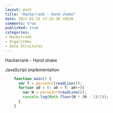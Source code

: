 ```yaml
---
layout: post
title: "Hackerrank - Hand shake"
date: 2017-01-22 17:25:38 +0530
comments: true
published: true
categories: 
- Hackerrank
- Algorithms
- Data Structures
---
```

Hackerrank -  Hand shake

JavaScript implementation
``` javascript max-draw.js https://gist.github.com/kiranml1/2c805c44a4b722e40186013470d5ad64 
    function main() {
      var T = parseInt(readLine());
      for(var a0 = 0; a0 < T; a0++){
        var N = parseInt(readLine());
        console.log(Math.floor(N * (N - 1)/2));
      }
    }
```